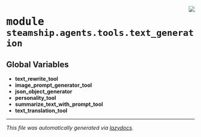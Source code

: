 <!-- markdownlint-disable -->

<a href="https://github.com/steamship-core/python-client/tree/main/src/steamship/agents/tools/text_generation/__init__.py#L0"><img align="right" style="float:right;" src="https://img.shields.io/badge/-source-cccccc?style=flat-square"></a>

# <kbd>module</kbd> `steamship.agents.tools.text_generation`




**Global Variables**
---------------
- **text_rewrite_tool**
- **image_prompt_generator_tool**
- **json_object_generator**
- **personality_tool**
- **summarize_text_with_prompt_tool**
- **text_translation_tool**




---

_This file was automatically generated via [lazydocs](https://github.com/ml-tooling/lazydocs)._
